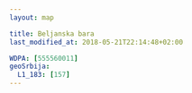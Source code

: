 ```yaml
---
layout: map

title: Beljanska bara
last_modified_at: 2018-05-21T22:14:48+02:00

WDPA: [555560011]
geoSrbija:
  L1_183: [157]
---
```

